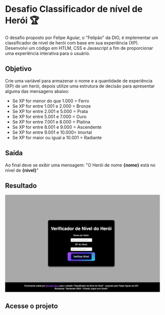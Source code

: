 
# Desafio Classificador de nível de Herói 🏆

O desafio proposto por Felipe Aguiar, o "Felipão" da DIO, é implementar um classificador de nível de herói com base em sua experiência (XP). Desenvolvi um código em HTLM, CSS e Javascript a fim de proporcionar uma experiência interativa para o usuário.

## Objetivo

Crie uma variável para armazenar o nome e a quantidade de experiência (XP) de um herói, depois utilize uma estrutura de decisão para apresentar alguma das mensagens abaixo:

- Se XP for menor do que 1.000 = Ferro
- Se XP for entre 1.001 e 2.000 = Bronze
- Se XP for entre 2.001 e 5.000 = Prata
- Se XP for entre 5.001 e 7.000 = Ouro
- Se XP for entre 7.001 e 8.000 = Platina
- Se XP for entre 8.001 e 9.000 = Ascendente
- Se XP for entre 9.001 e 10.000= Imortal
- Se XP for maior ou igual a 10.001 = Radiante

## Saída

Ao final deve se exibir uma mensagem:
"O Herói de nome **{nome}** está no nível de **{nivel}**"

## Resultado

![Captura de tela da ferramenta](https://github.com/MichelleMaus/classificador-de-nivel-de-heroi/blob/main/gif/2024-05-10-19-03-23.gif?raw=true)

## Acesse o projeto
